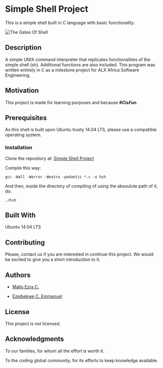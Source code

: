 # Simple Shell Project
 This is a simple shell built in C language with basic functionality.

![The Gates Of Shell](https://s3.amazonaws.com/intranet-projects-files/holbertonschool-low_level_programming/235/shell.jpeg)

## Description
A simple UNIX command interpreter that replicates functionalities of the simple shell (sh). Additional functions are also included. This program was written entirely in C as a milestone project for ALX Africa Software Engineering.

## Motivation
This project is made for learning purposes and because ***#CisFun***.

## Prerequisites
As this shell is built upon Ubuntu trusty 14.04 LTS, please use a compatible operating system.

### Installation

Clone the repository at: [Simple Shell Project](https://github.com/Ezra-Mallo/simple_shell)

Compile this way:

```
gcc -Wall -Werror -Wextra -pedantic *.c -o hsh
```

And then, inside the directory of compiling of using the absoulute path of it, do:
```
./hsh
```

## Built With
Ubuntu 14.04 LTS

## Contributing
Please, contact us if you are interested in continue this project. We would be excited to give you a short introduction to it.

## Authors
* [Mallo Ezra C.](https://github.com/Ezra-Mallo)

* [Ezeibekwe C. Emmanuel](https://github.com/Ezeibekweemma)

## License
This project is not licensed.

## Acknowledgments
To our families, for whom all the effort is worth it.

To the coding global community, for its efforts to keep knowledge available.
